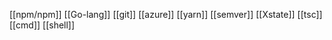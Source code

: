 [[npm/npm]]
[[Go-lang]]
[[git]]
[[azure]]
[[yarn]]
[[semver]]
[[Xstate]]
[[tsc]]
[[cmd]]
[[shell]]

